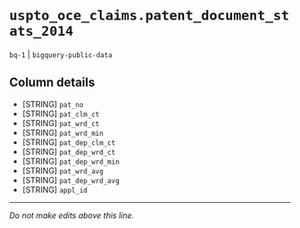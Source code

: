# `uspto_oce_claims.patent_document_stats_2014`
`bq-1` | `bigquery-public-data`

## Column details
* [STRING]    `pat_no`
* [STRING]    `pat_clm_ct`
* [STRING]    `pat_wrd_ct`
* [STRING]    `pat_wrd_min`
* [STRING]    `pat_dep_clm_ct`
* [STRING]    `pat_dep_wrd_ct`
* [STRING]    `pat_dep_wrd_min`
* [STRING]    `pat_wrd_avg`
* [STRING]    `pat_dep_wrd_avg`
* [STRING]    `appl_id`

-------------------------------------------------------------------------------
*Do not make edits above this line.*
